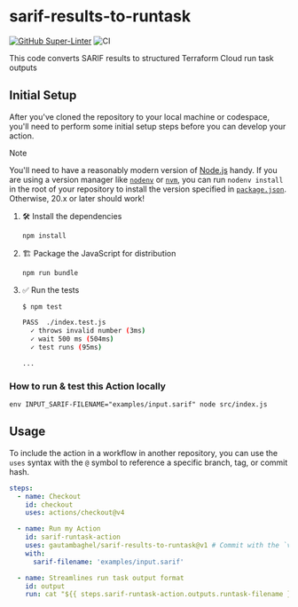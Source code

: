 # sarif-results-to-runtask

[![GitHub Super-Linter](https://github.com/gautambaghel/sarif-results-to-runtask/actions/workflows/linter.yml/badge.svg)](https://github.com/super-linter/super-linter)
![CI](https://github.com/gautambaghel/sarif-results-to-runtask/actions/workflows/ci.yml/badge.svg)

This code converts SARIF results to structured Terraform Cloud run task outputs

## Initial Setup

After you've cloned the repository to your local machine or codespace, you'll
need to perform some initial setup steps before you can develop your action.

> [!NOTE]
>
> You'll need to have a reasonably modern version of
> [Node.js](https://nodejs.org) handy. If you are using a version manager like
> [`nodenv`](https://github.com/nodenv/nodenv) or
> [`nvm`](https://github.com/nvm-sh/nvm), you can run `nodenv install` in the
> root of your repository to install the version specified in
> [`package.json`](./package.json). Otherwise, 20.x or later should work!

1. :hammer_and_wrench: Install the dependencies

   ```bash
   npm install
   ```

1. :building_construction: Package the JavaScript for distribution

   ```bash
   npm run bundle
   ```

1. :white_check_mark: Run the tests

   ```bash
   $ npm test

   PASS  ./index.test.js
     ✓ throws invalid number (3ms)
     ✓ wait 500 ms (504ms)
     ✓ test runs (95ms)

   ...
   ```

### How to run & test this Action locally

```
env INPUT_SARIF-FILENAME="examples/input.sarif" node src/index.js
```
## Usage

To include the action in a workflow in another repository, you can use the
`uses` syntax with the `@` symbol to reference a specific branch, tag, or commit
hash.

```yaml
steps:
  - name: Checkout
    id: checkout
    uses: actions/checkout@v4

  - name: Run my Action
    id: sarif-runtask-action
    uses: gautambaghel/sarif-results-to-runtask@v1 # Commit with the `v1` tag
    with:
      sarif-filename: 'examples/input.sarif'

  - name: Streamlines run task output format
    id: output
    run: cat "${{ steps.sarif-runtask-action.outputs.runtask-filename }}"
```
